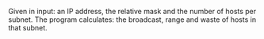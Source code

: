 Given in input: an IP address, the relative mask and the number of hosts per subnet. The program calculates: the broadcast, range and waste of hosts in that subnet.
